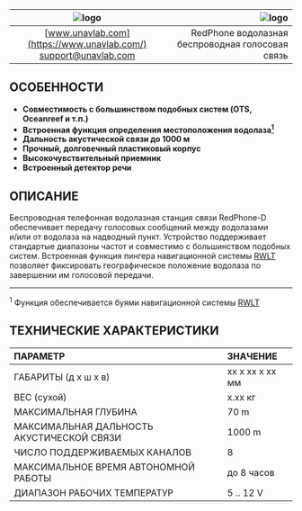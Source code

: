 | ![logo](https://ucnl.github.io/documentation/sm_logo.png) | ![logo](https://ucnl.github.io/documentation/def_modem_yellow.png) |
| :---: | ---: |
| [www.unavlab.com](https://www.unavlab.com/) <br/> [support@unavlab.com](mailto:support@unavlab.com) | RedPhone водолазная беспроводная голосовая связь |


## ОСОБЕННОСТИ

* **Совместимость с большинством подобных систем (OTS, Oceanreef и т.п.)**
* **Встроенная функция определения местоположения водолаза[<sup>1<sup>](#footnote1)**
* **Дальность акустической связи до 1000 м**
* **Прочный, долговечный пластиковый корпус**
* **Высокочувствительный приемник**
* **Встроенный детектор речи**

## ОПИСАНИЕ

Беспроводная телефонная водолазная станция связи RedPhone-D обеспечивает передачу голосовых сообщений между водолазами  
и/или от водолаза на надводный пункт. Устройство поддерживает стандартые диапазоны частот и совместимо с большинством подобных систем. 
Встроенная функция пингера навигационной системы [RWLT]() позволяет фиксировать географическое положение водолаза по завершении им голосовой 
передачи.
  
  
________________
<a name="footnote1"><sup>1</sup></a> Функция обеспечивается буями навигационной системы [RWLT]()

<div style="page-break-after: always;"></div>

## ТЕХНИЧЕСКИЕ ХАРАКТЕРИСТИКИ

| ПАРАМЕТР                                  | ЗНАЧЕНИЕ |
| :--- | :--- |
| ГАБАРИТЫ (д х ш х в)                      | xx x xx x xx мм |
| ВЕС (сухой)                               | x.xx кг |
| МАКСИМАЛЬНАЯ ГЛУБИНА                      | 70 m |
| МАКСИМАЛЬНАЯ ДАЛЬНОСТЬ АКУСТИЧЕСКОЙ СВЯЗИ | 1000 m |
| ЧИСЛО ПОДДЕРЖИВАЕМЫХ КАНАЛОВ              | 8 |
| МАКСИМАЛЬНОЕ ВРЕМЯ АВТОНОМНОЙ РАБОТЫ      | до 8 часов |
| ДИАПАЗОН РАБОЧИХ ТЕМПЕРАТУР               | 5 .. 12 V |
